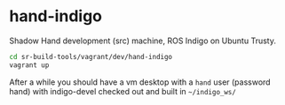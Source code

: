hand-indigo
===========

Shadow Hand development (src) machine, ROS Indigo on Ubuntu Trusty.
```sh
cd sr-build-tools/vagrant/dev/hand-indigo
vagrant up
```
After a while you should have a vm desktop with a `hand` user (password hand) with indigo-devel checked out and built in `~/indigo_ws/`

